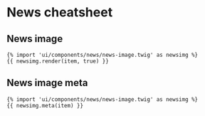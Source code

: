 # News cheatsheet

## News image

```
{% import 'ui/components/news/news-image.twig' as newsimg %}
{{ newsimg.render(item, true) }}
```

## News image meta

```
{% import 'ui/components/news/news-image.twig' as newsimg %}
{{ newsimg.meta(item) }}
```
